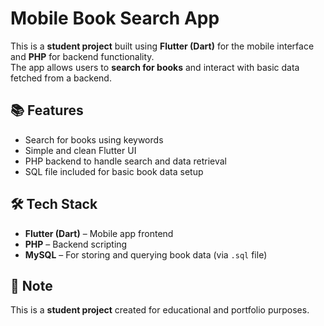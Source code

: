 # Mobile Book Search App

This is a **student project** built using **Flutter (Dart)** for the mobile interface and **PHP** for backend functionality.  
The app allows users to **search for books** and interact with basic data fetched from a backend.

## 📚 Features

- Search for books using keywords
- Simple and clean Flutter UI
- PHP backend to handle search and data retrieval
- SQL file included for basic book data setup

## 🛠️ Tech Stack

- **Flutter (Dart)** – Mobile app frontend  
- **PHP** – Backend scripting  
- **MySQL** – For storing and querying book data (via `.sql` file)

## 📄 Note

This is a **student project** created for educational and portfolio purposes.  
